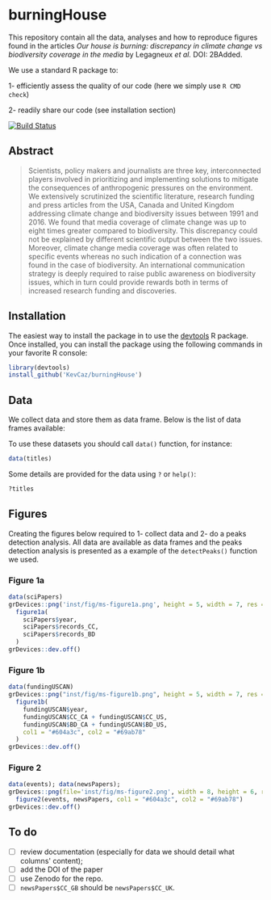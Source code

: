 # burningHouse

This repository contain all the data, analyses and how to reproduce figures found in the articles *Our house is burning: discrepancy in climate change vs biodiversity coverage in the media* by Legagneux *et al.* DOI: 2BAdded.

We use a standard R package to:

  1- efficiently assess the quality of our code (here we simply use `R CMD check`)

  2- readily share our code (see installation section)

[![Build Status](https://travis-ci.org/KevCaz/burningHouse.svg?branch=master)](https://travis-ci.org/KevCaz/burningHouse)


## Abstract

> Scientists, policy makers and journalists are three key, interconnected players involved in prioritizing and implementing solutions to mitigate the consequences of anthropogenic pressures on the environment. We extensively scrutinized the scientific literature, research funding and press articles from the USA, Canada and United Kingdom addressing climate change and biodiversity issues between 1991 and 2016. We found that media coverage of climate change was up to eight times greater compared to biodiversity. This discrepancy could not be explained by different scientific output between the two issues. Moreover, climate change media coverage was often related to specific events whereas no such indication of a connection was found in the case of biodiversity. An international communication strategy is deeply required to raise public awareness on biodiversity issues, which in turn could provide rewards both in terms of increased research funding and discoveries.




## Installation

The easiest way to install the package in to use the [devtools](https://cran.r-project.org/web/packages/devtools/index.html)
R package. Once installed, you can install the package using the following
commands in your favorite R console:

```r
library(devtools)
install_github('KevCaz/burningHouse')
```




## Data

We collect data and store them as data frame. Below is the list of data frames available:

To use these datasets you should call `data()` function, for instance:

```r
data(titles)
```

Some details are provided for the data using `?` or `help()`:


```r
?titles
```




## Figures

Creating the figures below required to 1- collect data and 2- do a peaks detection analysis. All data are available as data frames and the peaks detection analysis is presented as a example of the `detectPeaks()` function we used.


### Figure 1a

```r
data(sciPapers)
grDevices::png('inst/fig/ms-figure1a.png', height = 5, width = 7, res = 300, unit = 'in')
  figure1a(
    sciPapers$year,
    sciPapers$records_CC,
    sciPapers$records_BD
  )
grDevices::dev.off()
```

<!-- ![](inst/fig/ms-figure1a.png) -->


### Figure 1b

```r
data(fundingUSCAN)
grDevices::png("inst/fig/ms-figure1b.png", height = 5, width = 7, res = 300, unit = "in")
  figure1b(
    fundingUSCAN$year,
    fundingUSCAN$CC_CA + fundingUSCAN$CC_US,
    fundingUSCAN$BD_CA + fundingUSCAN$BD_US,
    col1 = "#604a3c", col2 = "#69ab78"
  )
grDevices::dev.off()
```

<!-- ![](inst/fig/ms-figure1b.png) -->


### Figure 2

```r
data(events); data(newsPapers);
grDevices::png(file='inst/fig/ms-figure2.png', width = 8, height = 6, res = 300, unit = 'in')
  figure2(events, newsPapers, col1 = "#604a3c", col2 = "#69ab78")
grDevices::dev.off()
```

<!-- ![](inst/fig/ms-figure2.png) -->


## To do

- [ ] review documentation (especially for data we should detail what columns' content);
- [ ] add the DOI of the paper
- [ ] use Zenodo for the repo.
- [ ] `newsPapers$CC_GB` should be `newsPapers$CC_UK`. 
